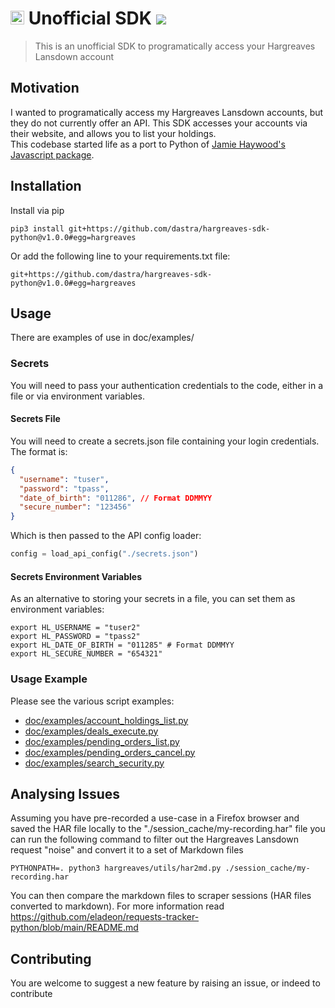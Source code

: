 # <img src="https://upload.wikimedia.org/wikipedia/en/thumb/3/32/Hargreaves_Lansdown_logo.svg/1280px-Hargreaves_Lansdown_logo.svg.png" height="22" /> Unofficial SDK ![](https://github.com/dastra/hargreaves-sdk-python/actions/workflows/main.yml/badge.svg)

> This is an unofficial SDK to programatically access your Hargreaves Lansdown account

## Motivation

I wanted to programatically access my Hargreaves Lansdown accounts, but they do not currently offer an API.
This SDK accesses your accounts via their website, and allows you to list your holdings.  
This codebase started life as a port to Python of [Jamie Haywood's Javascript package](https://github.com/jamiehaywood/hargreaves).

## Installation

Install via pip
```
pip3 install git+https://github.com/dastra/hargreaves-sdk-python@v1.0.0#egg=hargreaves
```

Or add the following line to your requirements.txt file:
```
git+https://github.com/dastra/hargreaves-sdk-python@v1.0.0#egg=hargreaves
```

## Usage 

There are examples of use in doc/examples/

### Secrets

You will need to pass your authentication credentials to the code, either in a file or via environment variables.

#### Secrets File

You will need to create a secrets.json file containing your login credentials.  
The format is:

```json
{
  "username": "tuser",
  "password": "tpass",
  "date_of_birth": "011286", // Format DDMMYY
  "secure_number": "123456"
}
```

Which is then passed to the API config loader:

```python
config = load_api_config("./secrets.json")
```

#### Secrets Environment Variables

As an alternative to storing your secrets in a file, you can set them as environment variables:

```shell
export HL_USERNAME = "tuser2"
export HL_PASSWORD = "tpass2"
export HL_DATE_OF_BIRTH = "011285" # Format DDMMYY
export HL_SECURE_NUMBER = "654321"
```

### Usage Example

Please see the various script examples:

* [doc/examples/account_holdings_list.py](doc/examples/account_holdings_list.py)
* [doc/examples/deals_execute.py](doc/examples/deals_execute.py)
* [doc/examples/pending_orders_list.py](doc/examples/pending_orders_list.py)
* [doc/examples/pending_orders_cancel.py](doc/examples/pending_orders_cancel.py)
* [doc/examples/search_security.py](doc/examples/search_security.py)

## Analysing Issues

Assuming you have pre-recorded a use-case in a Firefox browser and saved the HAR file
locally to the "./session_cache/my-recording.har" file you can run the following command
to filter out the Hargreaves Lansdown request "noise" and convert it to a set of Markdown files

```
PYTHONPATH=. python3 hargreaves/utils/har2md.py ./session_cache/my-recording.har
```

You can then compare the markdown files to scraper sessions (HAR files converted to markdown).
For more information read https://github.com/eladeon/requests-tracker-python/blob/main/README.md


## Contributing

You are welcome to suggest a new feature by raising an issue, or indeed to contribute


